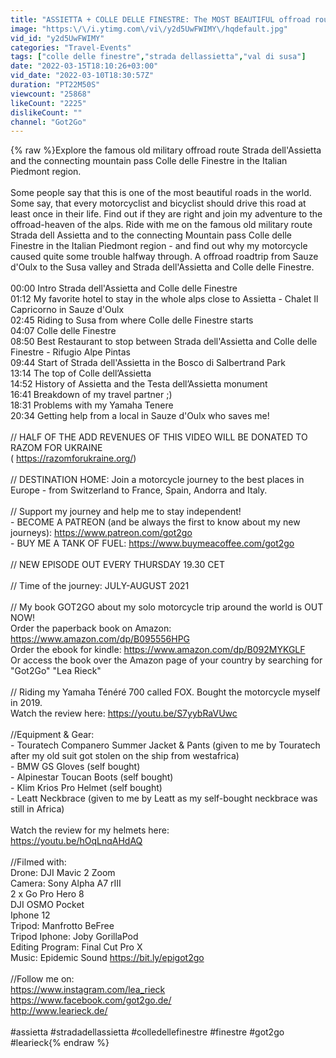 ```yaml
---
title: "ASSIETTA + COLLE DELLE FINESTRE: The MOST BEAUTIFUL offroad route in the world?"
image: "https:\/\/i.ytimg.com\/vi\/y2d5UwFWIMY\/hqdefault.jpg"
vid_id: "y2d5UwFWIMY"
categories: "Travel-Events"
tags: ["colle delle finestre","strada dellassietta","val di susa"]
date: "2022-03-15T18:10:26+03:00"
vid_date: "2022-03-10T18:30:57Z"
duration: "PT22M50S"
viewcount: "25868"
likeCount: "2225"
dislikeCount: ""
channel: "Got2Go"
---
```

{% raw %}Explore the famous old military offroad route Strada dell'Assietta and the connecting mountain pass Colle delle Finestre in the Italian Piedmont region. <br /><br />Some people say that this is one of the most beautiful roads in the world. Some say, that every motorcyclist and bicyclist should drive this road at least once in their life. Find out if they are right and join my adventure to the offroad-heaven of the alps. Ride with me on the famous old military route Strada dell Assietta and to the connecting Mountain pass  Colle delle Finestre in the Italian Piedmont region - and find out why my motorcycle caused quite some trouble halfway through. A offroad roadtrip from Sauze d'Oulx to the Susa valley and Strada dell'Assietta and Colle delle Finestre.<br /><br />00:00 Intro Strada dell'Assietta and Colle delle Finestre<br />01:12 My favorite hotel to stay in the whole alps close to Assietta - Chalet Il Capricorno in Sauze d'Oulx<br />02:45 Riding to Susa from where Colle delle Finestre starts<br />04:07 Colle delle Finestre<br />08:50 Best Restaurant to stop between Strada dell'Assietta and Colle delle Finestre - Rifugio Alpe Pintas<br />09:44 Start of Strada dell'Assietta in the Bosco di Salbertrand Park<br />13:14 The top of Colle dell’Assietta<br />14:52 History of Assietta and the Testa dell’Assietta monument<br />16:41 Breakdown of my travel partner ;)<br />18:31 Problems with my Yamaha Tenere<br />20:34 Getting help from a local in Sauze d'Oulx  who saves me!<br /><br />// HALF OF THE ADD REVENUES OF THIS VIDEO WILL BE DONATED TO RAZOM FOR UKRAINE <br />( <a rel="nofollow" target="blank" href="https://razomforukraine.org/)">https://razomforukraine.org/)</a><br /><br />// DESTINATION HOME: Join a motorcycle journey to the best places in Europe - from Switzerland to France, Spain, Andorra and Italy.<br /><br />// Support my journey and help me to stay independent!<br />- BECOME A PATREON (and be always the first to know about my new journeys): <a rel="nofollow" target="blank" href="https://www.patreon.com/got2go">https://www.patreon.com/got2go</a><br />- BUY ME A TANK OF FUEL: <a rel="nofollow" target="blank" href="https://www.buymeacoffee.com/got2go">https://www.buymeacoffee.com/got2go</a><br /><br />// NEW EPISODE OUT EVERY THURSDAY 19.30 CET<br /><br />// Time of the journey: JULY-AUGUST 2021<br /><br />// My book GOT2GO about my solo motorcycle trip around the world is OUT NOW!<br />Order the paperback book on Amazon: <a rel="nofollow" target="blank" href="https://www.amazon.com/dp/B095556HPG">https://www.amazon.com/dp/B095556HPG</a><br />Order the ebook for kindle: <a rel="nofollow" target="blank" href="https://www.amazon.com/dp/B092MYKGLF">https://www.amazon.com/dp/B092MYKGLF</a><br />Or access the book over the Amazon page of your country by searching for &quot;Got2Go&quot; &quot;Lea Rieck&quot;<br /><br />// Riding my Yamaha Ténéré 700 called FOX. Bought the motorcycle myself in 2019.<br />Watch the review here: <a rel="nofollow" target="blank" href="https://youtu.be/S7yybRaVUwc">https://youtu.be/S7yybRaVUwc</a><br /><br />//Equipment &amp; Gear:<br />- Touratech Companero Summer Jacket &amp; Pants (given to me by Touratech after my old suit got stolen on the ship from westafrica)<br />- BMW GS Gloves (self bought)<br />- Alpinestar Toucan Boots (self bought)<br />- Klim Krios Pro Helmet (self bought)<br />- Leatt Neckbrace  (given to me by Leatt as my self-bought neckbrace was still in Africa)<br /><br />Watch the review for my helmets here:<br /><a rel="nofollow" target="blank" href="https://youtu.be/hOqLnqAHdAQ">https://youtu.be/hOqLnqAHdAQ</a><br /><br />//Filmed with:<br />Drone: DJI Mavic 2 Zoom<br />Camera: Sony Alpha A7 rIII<br />2 x Go Pro Hero 8<br />DJI OSMO Pocket<br />Iphone 12<br />Tripod: Manfrotto BeFree<br />Tripod Iphone: Joby GorillaPod<br />Editing Program: Final Cut Pro X<br />Music: Epidemic Sound <a rel="nofollow" target="blank" href="https://bit.ly/epigot2go">https://bit.ly/epigot2go</a><br /><br />//Follow me on: <br /><a rel="nofollow" target="blank" href="https://www.instagram.com/lea_rieck">https://www.instagram.com/lea_rieck</a> <br /><a rel="nofollow" target="blank" href="https://www.facebook.com/got2go.de/">https://www.facebook.com/got2go.de/</a> <br /><a rel="nofollow" target="blank" href="http://www.learieck.de/">http://www.learieck.de/</a> <br /><br />#assietta #stradadellassietta #colledellefinestre #finestre #got2go #learieck{% endraw %}
